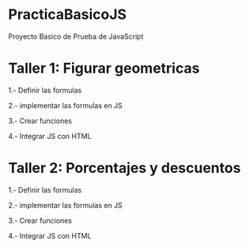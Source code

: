 # PracticaBasicoJS
Proyecto Basico de Prueba de JavaScript


# Taller 1: Figurar geometricas

1.- Definir las formulas

2.- implementar las formulas en JS

3.- Crear funciones

4.- Integrar JS con HTML



# Taller 2: Porcentajes y descuentos

1.- Definir las formulas

2.- implementar las formulas en JS

3.- Crear funciones

4.- Integrar JS con HTML